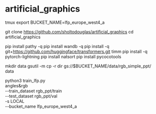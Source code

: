# artificial_graphics


tmux
export BUCKET_NAME=lfp_europe_west4_a

git clone https://github.com/sholtodouglas/artificial_graphics
cd artificial_graphics

    
pip install pathy -q
pip install wandb -q
pip install -q git+https://github.com/huggingface/transformers.git timm
pip install -q pytorch-lightning
pip install natsort
pip install pycocotools


mkdir data
gsutil -m cp -r dir gs://$BUCKET_NAME/data/rgb_simple_ppt/ data


python3 train_lfp.py \
angles&rgb  \
--train_dataset rgb_ppt/train \
--test_dataset rgb_ppt/val \
-s LOCAL \
--bucket_name lfp_europe_west4_a